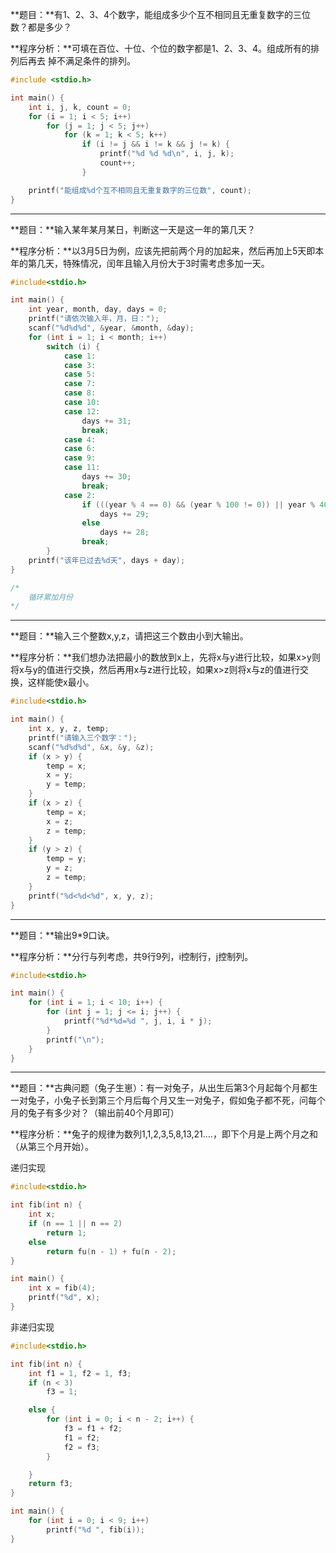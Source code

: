 **题目：**有1、2、3、4个数字，能组成多少个互不相同且无重复数字的三位数？都是多少？

**程序分析：**可填在百位、十位、个位的数字都是1、2、3、4。组成所有的排列后再去 掉不满足条件的排列。

``` c
#include <stdio.h>

int main() {
    int i, j, k, count = 0;
    for (i = 1; i < 5; i++)
        for (j = 1; j < 5; j++)
            for (k = 1; k < 5; k++)
                if (i != j && i != k && j != k) {
                    printf("%d %d %d\n", i, j, k);
                    count++;
                }

    printf("能组成%d个互不相同且无重复数字的三位数", count);
}
```

------

**题目：**输入某年某月某日，判断这一天是这一年的第几天？

**程序分析：**以3月5日为例，应该先把前两个月的加起来，然后再加上5天即本年的第几天，特殊情况，闰年且输入月份大于3时需考虑多加一天。

``` c
#include<stdio.h>

int main() {
    int year, month, day, days = 0;
    printf("请依次输入年，月，日：");
    scanf("%d%d%d", &year, &month, &day);
    for (int i = 1; i < month; i++)
        switch (i) {
            case 1:
            case 3:
            case 5:
            case 7:
            case 8:
            case 10:
            case 12:
                days += 31;
                break;
            case 4:
            case 6:
            case 9:
            case 11:
                days += 30;
                break;
            case 2:
                if (((year % 4 == 0) && (year % 100 != 0)) || year % 400 == 0)
                    days += 29;
                else
                    days += 28;
                break;
        }
    printf("该年已过去%d天", days + day);
}

/*
	循环累加月份 
*/ 
```

------

**题目：**输入三个整数x,y,z，请把这三个数由小到大输出。

**程序分析：**我们想办法把最小的数放到x上，先将x与y进行比较，如果x>y则将x与y的值进行交换，然后再用x与z进行比较，如果x>z则将x与z的值进行交换，这样能使x最小。

``` c
#include<stdio.h>

int main() {
    int x, y, z, temp;
    printf("请输入三个数字：");
    scanf("%d%d%d", &x, &y, &z);
    if (x > y) {
        temp = x;
        x = y;
        y = temp;
    }
    if (x > z) {
        temp = x;
        x = z;
        z = temp;
    }
    if (y > z) {
        temp = y;
        y = z;
        z = temp;
    }
    printf("%d<%d<%d", x, y, z);
} 
```

------

**题目：**输出9*9口诀。

**程序分析：**分行与列考虑，共9行9列，i控制行，j控制列。

``` c
#include<stdio.h>

int main() {
    for (int i = 1; i < 10; i++) {
        for (int j = 1; j <= i; j++) {
            printf("%d*%d=%d ", j, i, i * j);
        }
        printf("\n");
    }
} 
```

------

**题目：**古典问题（兔子生崽）：有一对兔子，从出生后第3个月起每个月都生一对兔子，小兔子长到第三个月后每个月又生一对兔子，假如兔子都不死，问每个月的兔子有多少对？（输出前40个月即可）

**程序分析：**兔子的规律为数列1,1,2,3,5,8,13,21....，即下个月是上两个月之和（从第三个月开始）。

递归实现

``` c
#include<stdio.h>

int fib(int n) {
    int x;
    if (n == 1 || n == 2)
        return 1;
    else
        return fu(n - 1) + fu(n - 2);
}

int main() {
    int x = fib(4);
    printf("%d", x);
} 
```



非递归实现

``` c
#include<stdio.h>

int fib(int n) {
    int f1 = 1, f2 = 1, f3;
    if (n < 3)
        f3 = 1;

    else {
        for (int i = 0; i < n - 2; i++) {
            f3 = f1 + f2;
            f1 = f2;
            f2 = f3;
        }

    }
    return f3;
}

int main() {
    for (int i = 0; i < 9; i++)
        printf("%d ", fib(i));
}
```

